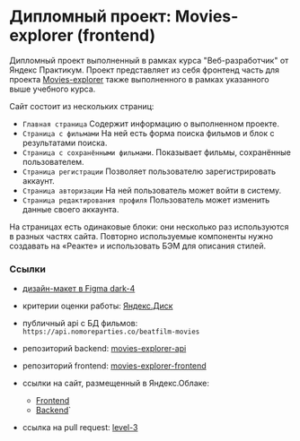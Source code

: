 # Дипломный проект: Movies-explorer (frontend)

Дипломный проект выполненный в рамках курса "Веб-разработчик" от Яндекс Практикум. Проект представляет из себя фронтенд часть для проекта [Movies-explorer](https://github.com/Agolubtsova/movies-explorer-api) также выполненного в рамках указанного выше учебного курса.


Сайт состоит из нескольких страниц:
- `Главная страница` Содержит информацию о выполненном проекте.
- `Страница с фильмами` На ней есть форма поиска фильмов и блок с результатами поиска.
- `Страница с сохранёнными фильмами`. Показывает фильмы, сохранённые пользователем.
- `Страница регистрации` Позволяет пользователю зарегистрировать аккаунт.
- `Страница авторизации` На ней пользователь может войти в систему.
- `Страница редактирования профиля` Пользователь может изменить данные своего аккаунта.

На страницах есть одинаковые блоки: они несколько раз используются в разных частях сайта. Повторно используемые компоненты нужно создавать на «Реакте» и использовать БЭМ для описания стилей.

### Ссылки
- [дизайн-макет в Figma dark-4]([https://disk.yandex.ru/d/aSdNN-FR5mZbyw](https://www.figma.com/file/O8ajR8aCBiWpQFzhEh9z04/%D0%94%D0%B8%D0%BF%D0%BB%D0%BE%D0%BC%D0%BD%D1%8B%D0%B9-%D0%BF%D1%80%D0%BE%D0%B5%D0%BA%D1%82-dark-4?type=design&node-id=1%3A9662&mode=design&t=NttNlmRZb54QtQeA-1))
- критерии оценки работы: [Яндекс.Диск](https://disk.yandex.ru/i/qWf8pN6N5ZnwCA)
- публичный api с БД фильмов: `https://api.nomoreparties.co/beatfilm-movies`
  
- репозиторий backend: [movies-explorer-api](https://github.com/Agolubtsova/movies-explorer-api)
- репозиторий frontend: [movies-explorer-frontend](https://github.com/Agolubtsova/movies-explorer-frontend)
- cсылки на сайт, размещенный в Яндекс.Облаке:
  - [Frontend](https://agolubtsova.movies.nomoredomainsmonster.ru)
  - [Backend](https://api.agolubtsova.movies.nomoredomainsmonster.ru)`
- ссылка на pull request: [level-3](https://github.com/AGolubtsova/movies-explorer-frontend/pull/2)
